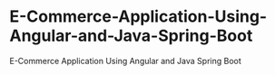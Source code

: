 # E-Commerce-Application-Using-Angular-and-Java-Spring-Boot
E-Commerce Application Using Angular and Java Spring Boot
